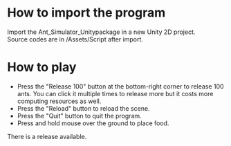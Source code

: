 # How to import the program #

Import the Ant_Simulator_Unitypackage in a new Unity 2D project.
<br/>
Source codes are in /Assets/Script after import.

# How to play #

- Press the "Release 100" button at the bottom-right corner to release 100 ants. You can click it multiple times to release more but it costs more computing resources as well.
- Press the "Reload" button to reload the scene.
- Press the "Quit" button to quit the program.
- Press and hold mouse over the ground to place food.

There is a release available.
